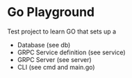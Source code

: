 # Go Playground
Test project to learn GO that sets up a
* Database (see db)
* GRPC Service definition (see service)
* GRPC Server (see server)
* CLI (see cmd and main.go)
